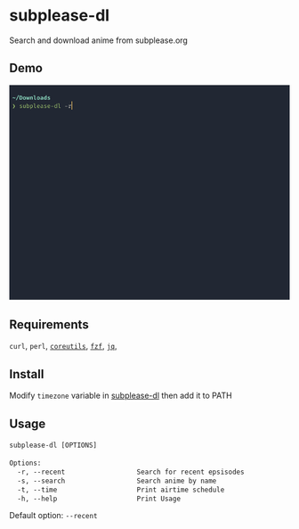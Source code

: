 # subplease-dl
Search and download anime from subplease.org

## Demo
![](Demo.gif)

## Requirements
`curl`, `perl`,
[`coreutils`](https://www.gnu.org/software/coreutils/),
[`fzf`](https://github.com/junegunn/fzf), 
[`jq`](https://github.com/stedolan/jq), 

## Install

Modify `timezone` variable in [subplease-dl](subplease-dl) then add it to PATH

## Usage
```
subplease-dl [OPTIONS]

Options:
  -r, --recent                  Search for recent epsisodes
  -s, --search                  Search anime by name
  -t, --time                    Print airtime schedule
  -h, --help                    Print Usage 
```
Default option: `--recent`
